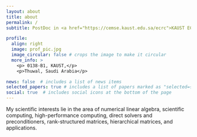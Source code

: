 ```yaml
---
layout: about
title: about
permalink: /
subtitle: PostDoc in <a href="https://cemse.kaust.edu.sa/ecrc">KAUST ECRC</a>, member of <a href="https://dig.kaust.edu.sa/people/detail/daria-sushnikova">Deep Imaging Group</a>

profile:
  align: right
  image: prof_pic.jpg
  image_circular: false # crops the image to make it circular
  more_info: >
    <p> 0138-B1, KAUST,</p>
    <p>Thuwal, Saudi Arabia</p>

news: false  # includes a list of news items
selected_papers: true # includes a list of papers marked as "selected={true}"
social: true  # includes social icons at the bottom of the page
---
```


My scientific interests lie in the area of numerical linear algebra, scientific computing, high-performance computing, direct solvers and preconditioners, rank-structured matrices, hierarchical matrices, and applications.

<!-- Write your biography here. Tell the world about yourself. Link to your favorite [subreddit](http://reddit.com). You can put a picture in, too. The code is already in, just name your picture `prof_pic.jpg` and put it in the `img/` folder.

Put your address / P.O. box / other info right below your picture. You can also disable any these elements by editing `profile` property of the YAML header of your `_pages/about.md`. Edit `_bibliography/papers.bib` and Jekyll will render your [publications page](/al-folio/publications/) automatically.

Link to your social media connections, too. This theme is set up to use [Font Awesome icons](http://fortawesome.github.io/Font-Awesome/) and [Academicons](https://jpswalsh.github.io/academicons/), like the ones below. Add your Facebook, Twitter, LinkedIn, Google Scholar, or just disable all of them. -->
